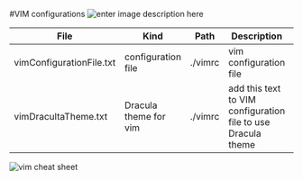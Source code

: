 #VIM configurations
![enter image description here](https://upload.wikimedia.org/wikipedia/commons/thumb/9/9f/Vimlogo.svg/1022px-Vimlogo.svg.png)

| File | Kind | Path | Description | Author | Year |
| --- | --- | --- | --- | --- | --- |
| vimConfigurationFile.txt |configuration file | ./vimrc | vim configuration file | AM | 2017
| vimDracultaTheme.txt | Dracula theme for vim | ./vimrc | add this text to VIM configuration file to use Dracula theme | AM | 2017 |

![vim cheat sheet](https://cdn.shopify.com/s/files/1/0165/4168/files/preview.png)
